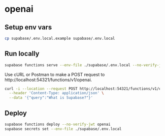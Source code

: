 # openai

## Setup env vars

```bash
cp supabase/.env.local.example supabase/.env.local
```

## Run locally

```bash
supabase functions serve --env-file ./supabase/.env.local --no-verify-jwt
```

Use cURL or Postman to make a POST request to http://localhost:54321/functions/v1/openai.

```bash
curl -i --location --request POST http://localhost:54321/functions/v1/openai \
  --header 'Content-Type: application/json' \
  --data '{"query":"What is Supabase?"}'
```

## Deploy

```bash
supabase functions deploy --no-verify-jwt openai
supabase secrets set --env-file ./supabase/.env.local
```
